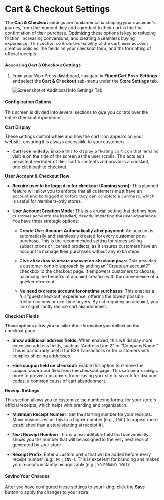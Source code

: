 # Cart & Checkout Settings

The **Cart & Checkout** settings are fundamental to shaping your customer's journey, from the moment they add a product to their cart to the final confirmation of their purchase. Optimizing these options is key to reducing friction, increasing conversions, and creating a seamless buying experience. This section controls the visibility of the cart, user account creation policies, the fields on your checkout form, and the formatting of official receipts.

#### Accessing Cart & Checkout Settings

1. From your WordPress dashboard, navigate to **FluentCart Pro > Settings** and select the **Cart & Checkout** sub-menu under the **Store Settings** tab.

    ![Screenshot of Additional Info Settings Tab](/images/settings-configuration/cart-checkout/cart-checkout.webp)


#### Configuration Options

This screen is divided into several sections to give you control over the entire checkout experience.

**Cart Display**

These settings control where and how the cart icon appears on your website, ensuring it is always accessible to your customers.

* **Cart Icon in Body:** Enable this to display a floating cart icon that remains visible on the side of the screen as the user scrolls. This acts as a persistent reminder of their cart's contents and provides a constant, one-click path to checkout.

**User Account & Checkout Flow**

* **Require user to be logged in for checkout (Coming soon):** This planned feature will allow you to enforce that all customers must have an account and be logged in before they can complete a purchase, which is useful for members-only stores.

* **User Account Creation Mode:** This is a crucial setting that defines how customer accounts are handled, directly impacting the user experience. You have three strategic options:

  * **Create User Account Automatically after payment:** An account is automatically and seamlessly created for every customer post-purchase. This is the recommended setting for stores selling subscriptions or licensed products, as it ensures customers have an account to manage their purchases without any extra steps.

  * **Give checkbox to create account on checkout page:** This provides a customer-centric approach by adding an "Create an account?" checkbox to the checkout page. It empowers customers to choose, balancing the benefits of account creation with the convenience of a quicker checkout.

  * **No need to create account for onetime purchases:** This enables a full "guest checkout" experience, offering the lowest possible friction for new or one-time buyers. By not requiring an account, you can significantly reduce cart abandonment.

**Checkout Fields**

These options allow you to tailor the information you collect on the checkout page.

* **Show additional address fields:** When enabled, this will display more extensive address fields, such as "Address Line 2" or "Company Name." This is particularly useful for B2B transactions or for customers with complex shipping addresses.

* **Hide coupon field on checkout:** Enable this option to remove the coupon code input field from the checkout page. This can be a strategic move to prevent customers from leaving your site to search for discount codes, a common cause of cart abandonment.

**Receipt Settings**

This section allows you to customize the numbering format for your store's official receipts, which helps with branding and organization.

* **Minimum Receipt Number:** Set the starting number for your receipts. Many businesses set this to a higher number (e.g., `1001`) to appear more established than a store starting at receipt #1.

* **Next Receipt Number:** This is a non-editable field that conveniently shows you the number that will be assigned to the very next receipt generated by your store.

* **Receipt Prefix:** Enter a custom prefix that will be added before every receipt number (e.g., `FC-`, `INV-`). This is excellent for branding and makes your receipts instantly recognizable (e.g., `YOURBRAND-1001`).

#### Saving Your Changes

After you have configured these settings to your liking, click the **Save** button to apply the changes to your store.

